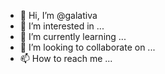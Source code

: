 - 👋 Hi, I’m @galativa
- 👀 I’m interested in ...
- 🌱 I’m currently learning ...
- 💞️ I’m looking to collaborate on ...
- 📫 How to reach me ...

<!---
galativa/galativa is a ✨ special ✨ repository because its `README.md` (this file) appears on your GitHub profile.
You can click the Preview link to take a look at your changes.
--->
